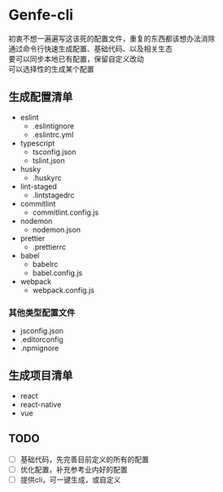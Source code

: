 # Genfe-cli
初衷不想一遍遍写这该死的配置文件，重复的东西都该想办法消除  
通过命令行快速生成配置、基础代码、以及相关生态  
要可以同步本地已有配置，保留自定义改动  
可以选择性的生成某个配置  

## 生成配置清单
- eslint
  + .eslintignore
  + .eslintrc.yml
- typescript
  + tsconfig.json
  + tslint.json
- husky
  + .huskyrc
- lint-staged
  + .lintstagedrc
- commitlint
  + commitlint.config.js
- nodemon
  + nodemon.json
- prettier
  + .prettierrc
- babel
  + babelrc
  + babel.config.js
- webpack
  + webpack.config.js

### 其他类型配置文件
- jsconfig.json
- .editorconfig
- .npmignore

## 生成项目清单
- react
- react-native
- vue

## TODO
- [ ] 基础代码，先完善目前定义的所有的配置
- [ ] 优化配置，补充参考业内好的配置
- [ ] 提供cli，可一键生成，或自定义
